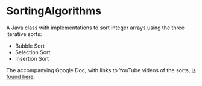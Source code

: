 # SortingAlgorithms

A Java class with implementations to sort integer arrays using the three iterative sorts:

  * Bubble Sort
  * Selection Sort
  * Insertion Sort

The accompanying Google Doc, with links to YouTube videos of the sorts, [is found here](https://docs.google.com/document/d/1Fo2VYx371LL9drcRLB2jgF2ZTxbO-28eJfL8fPmLiJY/edit?usp=sharing).
